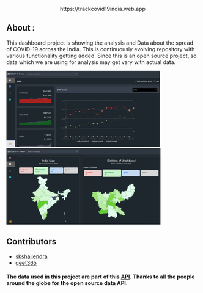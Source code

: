 
<p align='center'>https://trackcovid19india.web.app</p>

## About :
This dashboard project is showing the analysis and Data about the spread of COVID-19 across the India. This is continuously evolving repository with various functionality getting added. Since this is an open source project, so data which we are using for analysis may get vary with actual data.


<p>
<img src="/screenshot/trackcovid19india-1.png"  height="200px">
<img src="/screenshot/trackcovid19india-2.png"  height="200px">
</p>


## Contributors

- [skshailendra](https://github.com/skshailendra)
- [geet365](https://github.com/geet365)



  
#### The data used in this project are part of this <a href="http://patientdb.covid19india.org/">API</a>. Thanks to all the people around the globe for the open source data API.
